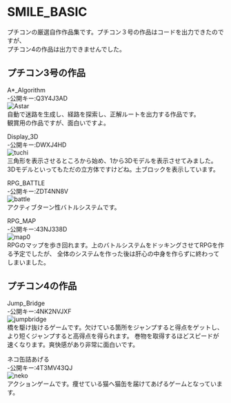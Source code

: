 # SMILE_BASIC
プチコンの厳選自作作品集です。プチコン３号の作品はコードを出力できたのですが、  
プチコン4の作品は出力できませんでした。

プチコン3号の作品
-----------
A*_Algorithm  
-公開キー:Q3Y4J3AD  
![Astar](https://user-images.githubusercontent.com/83535394/149553715-28770d6c-33a9-42a6-a373-b094593d9e19.jpg)  
自動で迷路を生成し、経路を探索し、正解ルートを出力する作品です。  
観賞用の作品ですが、面白いですよ。  



Display_3D  
-公開キー:DWXJ4HD  
![tuchi](https://user-images.githubusercontent.com/83535394/149554432-8cfbaa2c-b1ac-4dcd-919d-c236bf0c3bec.jpg)  
三角形を表示させるところから始め、1から3Dモデルを表示させてみました。
3Dモデルといってもただの立方体ですけどね。土ブロックを表示しています。 



RPG_BATTLE  
-公開キー:ZDT4NN8V   
![battle](https://user-images.githubusercontent.com/83535394/149555427-7cb7b194-feb4-44b1-a91d-3e40a399bb41.jpg)  
アクティブターン性バトルシステムです。


RPG_MAP  
-公開キー:43NJ338D  
![map0](https://user-images.githubusercontent.com/83535394/149556719-40d6aebb-08cd-4d97-8be0-582c1e8ab417.jpg)  
RPGのマップを歩き回れます。上のバトルシステムをドッキングさせてRPGを作る予定でしたが、
全体のシステムを作った後は肝心の中身を作らずに終わってしまいました。


プチコン4の作品
------------
Jump_Bridge  
-公開キー:4NK2NVJXF  
![jumpbridge](https://user-images.githubusercontent.com/83535394/149559874-d974eea8-f2c0-4d8a-8d51-438b89746b04.jpg)  
橋を駆け抜けるゲームです。欠けている箇所をジャンプすると得点をゲットし、より短くジャンプすると高得点を得られます。
巻物を取得するほどスピードが速くなります。爽快感があり非常に面白いです。


ネコ缶詰あげる  
-公開キー:4T3MV43QJ  
![neko](https://user-images.githubusercontent.com/83535394/149560858-0c74dfde-7ce2-42c8-b6dd-73dda6eabb7d.jpg)  
アクションゲームです。痩せている猫へ猫缶を届けてあげるゲームとなっています。

